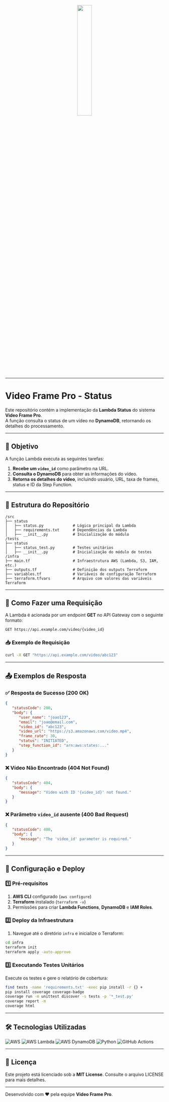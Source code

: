 <p align="center">
  <img src="https://i.ibb.co/zs1zcs3/Video-Frame.png" width="30%" />
</p>

---

# Video Frame Pro - Status

Este repositório contém a implementação da **Lambda Status** do sistema **Video Frame Pro**.  
A função consulta o status de um vídeo no **DynamoDB**, retornando os detalhes do processamento.

---

## 📌 Objetivo

A função Lambda executa as seguintes tarefas:

1. **Recebe um `video_id`** como parâmetro na URL. 
2. **Consulta o DynamoDB** para obter as informações do vídeo.
3. **Retorna os detalhes do vídeo**, incluindo usuário, URL, taxa de frames, status e ID da Step Function.

---

## 📂 Estrutura do Repositório

```
/src
├── status
│   ├── status.py             # Lógica principal da Lambda
│   ├── requirements.txt      # Dependências da Lambda
│   ├── __init__.py           # Inicialização do módulo
/tests
├── status
│   ├── status_test.py        # Testes unitários
│   ├── __init__.py           # Inicialização do módulo de testes
/infra
├── main.tf                   # Infraestrutura AWS (Lambda, S3, IAM, etc.)
├── outputs.tf                # Definição dos outputs Terraform
├── variables.tf              # Variáveis de configuração Terraform
├── terraform.tfvars          # Arquivo com valores das variáveis Terraform
```

---

## 🔹 Como Fazer uma Requisição

A Lambda é acionada por um endpoint **GET** no API Gateway com o seguinte formato:

```
GET https://api.example.com/video/{video_id}
```

### 📥 Exemplo de Requisição

```sh
curl -X GET "https://api.example.com/video/abc123"
```

---

## 📤 Exemplos de Resposta

### ✅ Resposta de Sucesso (200 OK)

```json
{
   "statusCode": 200,
   "body": {
      "user_name": "joao123",
      "email": "joao@email.com",
      "video_id": "abc123",
      "video_url": "https://s3.amazonaws.com/video.mp4",
      "frame_rate": 30,
      "status": "INITIATED",
      "step_function_id": "arn:aws:states:..."
   }
}
```

### ❌ Vídeo Não Encontrado (404 Not Found)

```json
{
   "statusCode": 404,
   "body": {
      "message": "Video with ID '{video_id}' not found."
   }
}
```

### ❌ Parâmetro `video_id` ausente (400 Bad Request)

```json
{
   "statusCode": 400,
   "body": {
      "message": "The 'video_id' parameter is required."
   }
}
```

---

## 🚀 Configuração e Deploy

### 1️⃣ Pré-requisitos

1. **AWS CLI** configurado (`aws configure`)
2. **Terraform** instalado (`terraform -v`)
3. Permissões para criar **Lambda Functions**, **DynamoDB** e **IAM Roles**.

### 2️⃣ Deploy da Infraestrutura

1. Navegue até o diretório `infra` e inicialize o Terraform:

```sh
cd infra
terraform init
terraform apply -auto-approve
```

### 3️⃣ Executando Testes Unitários

Execute os testes e gere o relatório de cobertura:

```sh
find tests -name 'requirements.txt' -exec pip install -r {} +
pip install coverage coverage-badge
coverage run -m unittest discover -s tests -p '*_test.py'
coverage report -m
coverage html  
```

---

## 🛠 Tecnologias Utilizadas

<p>
  <img src="https://img.shields.io/badge/AWS-232F3E?logo=amazonaws&logoColor=white" alt="AWS" />
  <img src="https://img.shields.io/badge/AWS_Lambda-4B5A2F?logo=aws-lambda&logoColor=white" alt="AWS Lambda" />
  <img src="https://img.shields.io/badge/AWS_DynamoDB-4053D6?logo=amazonaws&logoColor=white" alt="AWS DynamoDB" />
  <img src="https://img.shields.io/badge/Python-3776AB?logo=python&logoColor=white" alt="Python" />
  <img src="https://img.shields.io/badge/GitHub_Actions-2088FF?logo=github-actions&logoColor=white" alt="GitHub Actions" />
</p>

---

## 📜 Licença

Este projeto está licenciado sob a **MIT License**. Consulte o arquivo LICENSE para mais detalhes.

---

Desenvolvido com ❤️ pela equipe **Video Frame Pro**.
